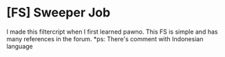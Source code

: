 # [FS] Sweeper Job
I made this filtercript when I first learned pawno. This FS is simple and has many references in the forum.
*ps: There's comment with Indonesian language
